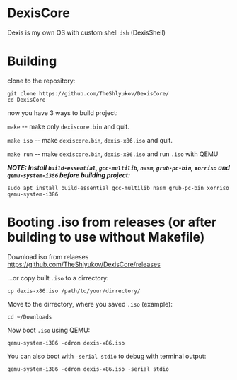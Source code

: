 # DexisCore
Dexis is my own OS with custom shell `dsh` (DexisShell)

# Building
clone to the repository:
```
git clone https://github.com/TheShlyukov/DexisCore/
cd DexisCore
```
now you have 3 ways to build project:

`make` -- make only `dexiscore.bin` and quit.

`make iso` -- make `dexiscore.bin`, `dexis-x86.iso` and quit.

`make run` -- make `dexiscore.bin`, `dexis-x86.iso` and run `.iso` with QEMU

***NOTE: Install `build-essential`, `gcc-multilib`, `nasm`, `grub-pc-bin`, `xorriso` and `qemu-system-i386` before building project:***

```
sudo apt install build-essential gcc-multilib nasm grub-pc-bin xorriso qemu-system-i386
```

# Booting .iso from releases (or after building to use without Makefile)
Download iso from relaeses https://github.com/TheShlyukov/DexisCore/releases

...or copy built `.iso` to a dirrectory:
```
cp dexis-x86.iso /path/to/your/dirrectory/
```

Move to the dirrectory, where you saved `.iso` (example):
```
cd ~/Downloads
```

Now boot `.iso` using QEMU:
```
qemu-system-i386 -cdrom dexis-x86.iso
```

You can also boot with `-serial stdio` to debug with terminal output:
```
qemu-system-i386 -cdrom dexis-x86.iso -serial stdio
```
